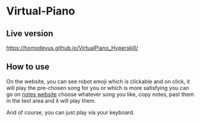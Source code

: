 # Virtual-Piano
## Live version
https://homodevus.github.io/VirtualPiano_Hyperskill/
## How to use
On the website, you can see robot emoji which is clickable and on click, it will play the pre-chosen song for you or which is more satisfying you can go on [notes website](https://pianoletternotes.blogspot.com/) choose whatever song you like, copy notes, past them in the text area and it will play them.

And of course, you can just play via your keyboard.
